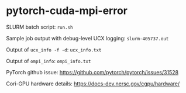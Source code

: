 # pytorch-cuda-mpi-error

SLURM batch script: `run.sh`

Sample job output with debug-level UCX logging: `slurm-405737.out`

Output of `ucx_info -f -d`: `ucx_info.txt`

Output of `ompi_info`: `ompi_info.txt`

PyTorch github issue: https://github.com/pytorch/pytorch/issues/31528

Cori-GPU hardware details: https://docs-dev.nersc.gov/cgpu/hardware/
